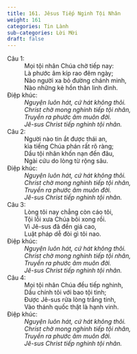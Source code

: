 ```yaml
---
title: 161. Jêsus Tiếp Nginh Tội Nhân
weight: 161
categories: Tin Lành
sub-categories: Lời Mời
draft: false
---
```

<dl><dt>Câu 1:</dt><dd data-verse="1">Mọi tội nhân Chúa chờ tiếp nay: <br/>Là phước âm kíp rao đêm ngày; <br/>Nào người xa bỏ đường chánh minh, <br/>Nào những kẻ hồn thân linh đinh. </dd><dt>Điệp khúc:</dt><dd data-chorus="1"><em>Nguyện luôn hát, cứ hát không thôi. <br/>Christ chờ mong nghinh tiếp tội nhân, <br/>Truyền ra phước âm muôn đời. <br/>Jê-sus Christ tiếp nghinh tội nhân. </em></dd><dt>Câu 2:</dt><dd data-verse="2">Người nào tin ắt được thái an, <br/>kìa tiếng Chúa phán rất rõ ràng; <br/>Dầu tội nhân khốn nạn đến đâu, <br/>Ngài cứu do lòng từ rộng sâu. </dd><dt>Điệp khúc:</dt><dd data-chorus="1"><em>Nguyện luôn hát, cứ hát không thôi. <br/>Christ chờ mong nghinh tiếp tội nhân, <br/>Truyền ra phước âm muôn đời. <br/>Jê-sus Christ tiếp nghinh tội nhân. </em></dd><dt>Câu 3:</dt><dd data-verse="3">Lòng tôi nay chẳng còn cáo tôi, <br/>Tội lỗi xưa Chúa bôi xong rồi. <br/>Vì Jê-sus đã đền giá cao, <br/>Luật pháp dễ đòi gì tôi nao. </dd><dt>Điệp khúc:</dt><dd data-chorus="1"><em>Nguyện luôn hát, cứ hát không thôi. <br/>Christ chờ mong nghinh tiếp tội nhân, <br/>Truyền ra phước âm muôn đời. <br/>Jê-sus Christ tiếp nghinh tội nhân. </em></dd><dt>Câu 4:</dt><dd data-verse="4">Mọi tội nhân Chúa đều tiếp nghinh, <br/>Dầu chính tôi với bao tội tình; <br/>Được Jê-sus rửa lòng trắng tinh, <br/>Vào thánh quốc thật là hạnh vinh. </dd><dt>Điệp khúc:</dt><dd data-chorus="1"><em>Nguyện luôn hát, cứ hát không thôi. <br/>Christ chờ mong nghinh tiếp tội nhân, <br/>Truyền ra phước âm muôn đời. <br/>Jê-sus Christ tiếp nghinh tội nhân. </em></dd></dl>